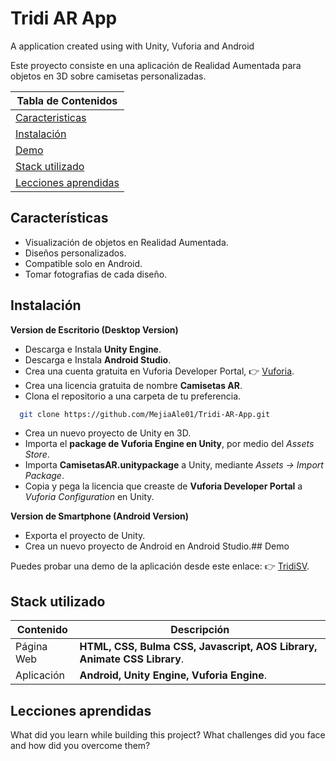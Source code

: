 # Tridi AR App

A application created using with Unity, Vuforia and Android

Este proyecto consiste en una aplicación de Realidad Aumentada para objetos en 3D sobre camisetas personalizadas.

| Tabla de Contenidos |
| -----------|
| [Caracteristicas](#Features) |
| [Instalación](#Installation) |
| [Demo](#Demo) |
| [Stack utilizado](#Tech) |
| [Lecciones aprendidas](#Lessons) |

## Características

- Visualización de objetos en Realidad Aumentada.
- Diseños personalizados.
- Compatible solo en Android.
- Tomar fotografias de cada diseño.

## Instalación
**Version de Escritorio (Desktop Version)**

- Descarga e Instala **Unity Engine**.
- Descarga e Instala **Android Studio**.
- Crea una cuenta gratuita en Vuforia Developer Portal, 👉 [Vuforia](https://developer.vuforia.com/).
- Crea una licencia gratuita de nombre **Camisetas AR**.
- Clona el repositorio a una carpeta de tu preferencia.
```bash
  git clone https://github.com/MejiaAle01/Tridi-AR-App.git
```
- Crea un nuevo proyecto de Unity en 3D.
- Importa el **package de Vuforia Engine en Unity**, por medio del *Assets Store*.
- Importa **CamisetasAR.unitypackage** a Unity, mediante *Assets -> Import Package*.
- Copia y pega la licencia que creaste de **Vuforia Developer Portal** a *Vuforia Configuration* en Unity.

**Version de Smartphone (Android Version)**
- Exporta el proyecto de Unity.
- Crea un nuevo proyecto de Android en Android Studio.## Demo

Puedes probar una demo de la aplicación desde este enlace: 👉 [TridiSV](https://t-shirtsv.netlify.app/).

## Stack utilizado

| Contenido | Descripción |
| ----------- | ----------- |
| Página Web | **HTML, CSS, Bulma CSS, Javascript, AOS Library, Animate CSS Library**. |
| Aplicación | **Android, Unity Engine, Vuforia Engine**. |
## Lecciones aprendidas

What did you learn while building this project? What challenges did you face and how did you overcome them?

